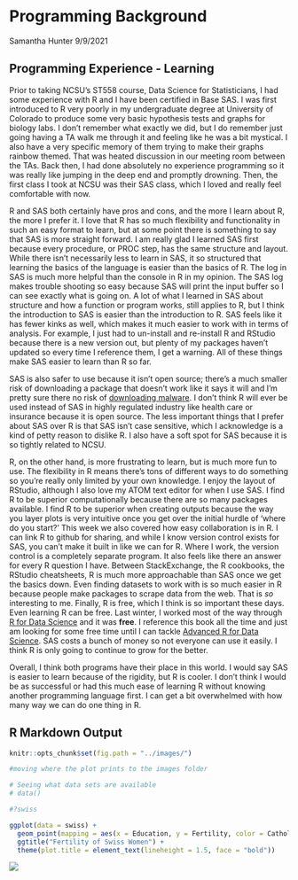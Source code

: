 Programming Background
================
Samantha Hunter
9/9/2021

## Programming Experience - Learning

Prior to taking NCSU’s ST558 course, Data Science for Statisticians, I
had some experience with R and I have been certified in Base SAS. I was
first introduced to R very poorly in my undergraduate degree at
University of Colorado to produce some very basic hypothesis tests and
graphs for biology labs. I don’t remember what exactly we did, but I do
remember just going having a TA walk me through it and feeling like he
was a bit mystical. I also have a very specific memory of them trying to
make their graphs rainbow themed. That was heated discussion in our
meeting room between the TAs. Back then, I had done absolutely no
experience programming so it was really like jumping in the deep end and
promptly drowning. Then, the first class I took at NCSU was their SAS
class, which I loved and really feel comfortable with now.

R and SAS both certainly have pros and cons, and the more I learn about
R, the more I prefer it. I love that R has so much flexibility and
functionality in such an easy format to learn, but at some point there
is something to say that SAS is more straight forward. I am really glad
I learned SAS first because every procedure, or PROC step, has the same
structure and layout. While there isn’t necessarily less to learn in
SAS, it so structured that learning the basics of the language is easier
than the basics of R. The log in SAS is much more helpful than the
console in R in my opinion. The SAS log makes trouble shooting so easy
because SAS will print the input buffer so I can see exactly what is
going on. A lot of what I learned in SAS about structure and how a
function or program works, still applies to R, but I think the
introduction to SAS is easier than the introduction to R. SAS feels like
it has fewer kinks as well, which makes it much easier to work with in
terms of analysis. For example, I just had to un-install and re-install
R and RStudio because there is a new version out, but plenty of my
packages haven’t updated so every time I reference them, I get a
warning. All of these things make SAS easier to learn than R so far.

SAS is also safer to use because it isn’t open source; there’s a much
smaller risk of downloading a package that doesn’t work like it says it
will and I’m pretty sure there no risk of [downloading
malware](https://support.rstudio.com/hc/en-us/articles/360042593974-R-and-R-Package-Security).
I don’t think R will ever be used instead of SAS in highly regulated
industry like health care or insurance because it is open source. The
less important things that I prefer about SAS over R is that SAS isn’t
case sensitive, which I acknowledge is a kind of petty reason to dislike
R. I also have a soft spot for SAS because it is so tightly related to
NCSU.

R, on the other hand, is more frustrating to learn, but is much more fun
to use. The flexibility in R means there’s tons of different ways to do
something so you’re really only limited by your own knowledge. I enjoy
the layout of RStudio, although I also love my ATOM text editor for when
I use SAS. I find R to be superior computationally because there are so
many packages available. I find R to be superior when creating outputs
because the way you layer plots is very intuitive once you get over the
initial hurdle of ‘where do you start?’ This week we also covered how
easy collaboration is in R. I can link R to github for sharing, and
while I know version control exists for SAS, you can’t make it built in
like we can for R. Where I work, the version control is a completely
separate program. It also feels like there an answer for every R
question I have. Between StackExchange, the R cookbooks, the RStudio
cheatsheets, R is much more approachable than SAS once we get the basics
down. Even finding datasets to work with is so much easier in R because
people make packages to scrape data from the web. That is *so*
interesting to me. Finally, R is free, which I think is so important
these days. Even learning R can be free. Last winter, I worked most of
the way through [R for Data Science](https://r4ds.had.co.nz/) and it was
**free**. I reference this book all the time and just am looking for
some free time until I can tackle [Advanced R for Data
Science](https://adv-r.hadley.nz/). SAS costs a bunch of money so not
everyone can use it easily. I think R is only going to continue to grow
for the better.

Overall, I think both programs have their place in this world. I would
say SAS is easier to learn because of the rigidity, but R is cooler. I
don’t think I would be as successful or had this much ease of learning R
without knowing another programming language first. I can get a bit
overwhelmed with how many way we can do one thing in R.

## R Markdown Output

``` r
knitr::opts_chunk$set(fig.path = "../images/")

#moving where the plot prints to the images folder

# Seeing what data sets are available
# data()

#?swiss

ggplot(data = swiss) +
  geom_point(mapping = aes(x = Education, y = Fertility, color = Catholic)) +
  ggtitle("Fertility of Swiss Women") +
  theme(plot.title = element_text(lineheight = 1.5, face = "bold"))
```

![](C:/Users/jolop/OneDrive/Desktop/Fall21/ST558/sammhunter.github.io/_posts/Programming_Background_files/figure-gfm/plot-1.png)<!-- -->
